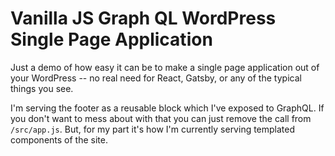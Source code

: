 # Vanilla JS Graph QL WordPress Single Page Application

Just a demo of how easy it can be to make a single page application out of your WordPress -- no real need for React, Gatsby, or any of the typical things you see.

I'm serving the footer as a reusable block which I've exposed to GraphQL. If you don't want to mess about with that you can just remove the call from `/src/app.js`. But, for my part it's how I'm currently serving templated components of the site.